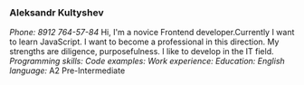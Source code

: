 ### Aleksandr Kultyshev

_Phone: 8912 764-57-84_
Hi, I'm a novice Frontend developer.Currently I want to learn JavaScript.
I want to become a professional in this direction. My strengths are diligence, purposefulness. I like to develop in the IT field.
_Programming skills:_
_Code examples:_
_Work experience:_
_Education:_
_English language:_ A2 Pre-Intermediate
